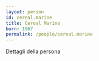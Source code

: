 ```yaml
---
layout: person
id: cereal.marine
title: Cereal Marine
born: 1967
permalink: /people/cereal.marine
---
```


Dettagli della persona 